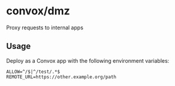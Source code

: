 # convox/dmz

Proxy requests to internal apps

## Usage

Deploy as a Convox app with the following environment variables:

    ALLOW=^/$|^/test/.*$
    REMOTE_URL=https://other.example.org/path
